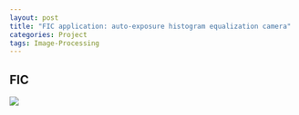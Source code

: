 ```yaml
---
layout: post
title: "FIC application: auto-exposure histogram equalization camera"
categories: Project
tags: Image-Processing
---
```


## FIC

![](//www.youtube.com/watch?v=vkjfccmxcKw&feature=youtu.be)
